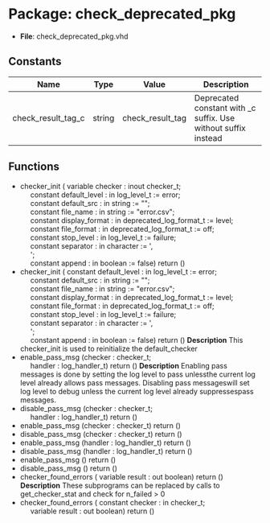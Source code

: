 # Package: check_deprecated_pkg

- **File**: check_deprecated_pkg.vhd
## Constants

| Name               | Type   | Value             | Description                                                    |
| ------------------ | ------ | ----------------- | -------------------------------------------------------------- |
| check_result_tag_c | string |  check_result_tag | Deprecated constant with _c suffix. Use without suffix instead |
## Functions
- checker_init <font id="function_arguments">( variable checker : inout checker_t;<br><span style="padding-left:20px"> constant default_level  : in log_level_t  := error;<br><span style="padding-left:20px"> constant default_src    : in string       := "";<br><span style="padding-left:20px"> constant file_name      : in string       := "error.csv";<br><span style="padding-left:20px"> constant display_format : in deprecated_log_format_t := level;<br><span style="padding-left:20px"> constant file_format    : in deprecated_log_format_t := off;<br><span style="padding-left:20px"> constant stop_level : in log_level_t := failure;<br><span style="padding-left:20px"> constant separator      : in character    := ',<br><span style="padding-left:20px">';<br><span style="padding-left:20px"> constant append         : in boolean      := false) </font> <font id="function_return">return ()</font>
- checker_init <font id="function_arguments">( constant default_level  : in log_level_t  := error;<br><span style="padding-left:20px"> constant default_src    : in string       := "";<br><span style="padding-left:20px"> constant file_name      : in string       := "error.csv";<br><span style="padding-left:20px"> constant display_format : in deprecated_log_format_t := level;<br><span style="padding-left:20px"> constant file_format    : in deprecated_log_format_t := off;<br><span style="padding-left:20px"> constant stop_level : in log_level_t := failure;<br><span style="padding-left:20px"> constant separator      : in character    := ',<br><span style="padding-left:20px">';<br><span style="padding-left:20px"> constant append         : in boolean      := false) </font> <font id="function_return">return ()</font>
**Description**
This checker_init is used to reinitialize the default_checker
- enable_pass_msg <font id="function_arguments">(checker : checker_t;<br><span style="padding-left:20px"> handler : log_handler_t) </font> <font id="function_return">return ()</font>
**Description**
Enabling pass messages is done by setting the log level to pass unlessthe current log level already allows pass messages. Disabling pass messageswill set log level to debug unless the current log level already suppressespass messages.
- disable_pass_msg <font id="function_arguments">(checker : checker_t;<br><span style="padding-left:20px"> handler : log_handler_t) </font> <font id="function_return">return ()</font>
- enable_pass_msg <font id="function_arguments">(checker : checker_t) </font> <font id="function_return">return ()</font>
- disable_pass_msg <font id="function_arguments">(checker : checker_t) </font> <font id="function_return">return ()</font>
- enable_pass_msg <font id="function_arguments">(handler : log_handler_t) </font> <font id="function_return">return ()</font>
- disable_pass_msg <font id="function_arguments">(handler : log_handler_t) </font> <font id="function_return">return ()</font>
- enable_pass_msg <font id="function_arguments">()</font> <font id="function_return">return ()</font>
- disable_pass_msg <font id="function_arguments">()</font> <font id="function_return">return ()</font>
- checker_found_errors <font id="function_arguments">( variable result : out boolean) </font> <font id="function_return">return ()</font>
**Description**
These subprograms can be replaced by calls to get_checker_stat and check for n_failed > 0
- checker_found_errors <font id="function_arguments">( constant checker : in checker_t;<br><span style="padding-left:20px"> variable result : out   boolean) </font> <font id="function_return">return ()</font>
